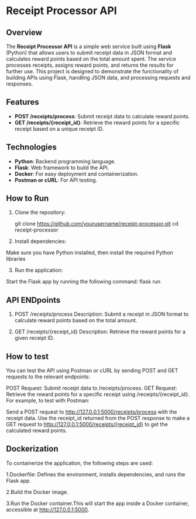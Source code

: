 # Receipt Processor API

## Overview

The **Receipt Processor API** is a simple web service built using **Flask** (Python) that allows users to submit receipt data in JSON format and calculates reward points based on the total amount spent. The service processes receipts, assigns reward points, and returns the results for further use. This project is designed to demonstrate the functionality of building APIs using Flask, handling JSON data, and processing requests and responses.

## Features

- **POST /receipts/process**: Submit receipt data to calculate reward points.
- **GET /receipts/{receipt_id}**: Retrieve the reward points for a specific receipt based on a unique receipt ID.

## Technologies

- **Python**: Backend programming language.
- **Flask**: Web framework to build the API.
- **Docker**: For easy deployment and containerization.
- **Postman or cURL**: For API testing.

## How to Run

1. Clone the repository:

  
   git clone https://github.com/yourusername/receipt-processor.git
   cd receipt-processor

2. Install dependencies:

Make sure you have Python installed, then install the required Python libraries

3. Run the application:

Start the Flask app by running the following command:
flask run

## API ENDpoints
1. POST /receipts/process
Description: Submit a receipt in JSON format to calculate reward points based on the total amount.

2. GET /receipts/{receipt_id}
Description: Retrieve the reward points for a given receipt ID.

## How to test
You can test the API using Postman or cURL by sending POST and GET requests to the relevant endpoints:

POST Request: Submit receipt data to /receipts/process.
GET Request: Retrieve the reward points for a specific receipt using /receipts/{receipt_id}.
For example, to test with Postman:

Send a POST request to http://127.0.0.1:5000/receipts/process with the receipt data.
Use the receipt_id returned from the POST response to make a GET request to http://127.0.0.1:5000/receipts/{receipt_id} to get the calculated reward points.

## Dockerization
To containerize the application, the following steps are used:

1.Dockerfile: Defines the environment, installs dependencies, and runs the Flask app.

2.Build the Docker image.

3.Run the Docker container.This will start the app inside a Docker container, accessible at http://127.0.0.1:5000.
